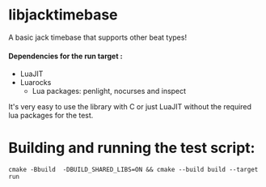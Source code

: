 # libjacktimebase

A basic jack timebase that supports other beat types!

#### Dependencies for the run target :
- LuaJIT
- Luarocks
    * Lua packages: penlight, nocurses and inspect
        
It's very easy to use the library with C or just LuaJIT without the required lua packages for the test.

# Building and running the test script:

`cmake -Bbuild  -DBUILD_SHARED_LIBS=ON && cmake --build build --target run`

